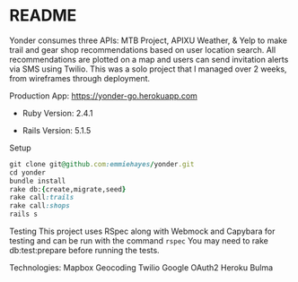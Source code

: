 # README

Yonder consumes three APIs: MTB Project, APIXU Weather, & Yelp to make trail and gear shop recommendations based on user location search.  All recommendations are plotted on a map and users can send invitation alerts via SMS using Twilio.  This was a solo project that I managed over 2 weeks, from wireframes through deployment.

Production App: https://yonder-go.herokuapp.com

- Ruby Version: 2.4.1

- Rails Version: 5.1.5

Setup
 
```ruby
git clone git@github.com:emmiehayes/yonder.git
cd yonder
bundle install
rake db:{create,migrate,seed}
rake call:trails
rake call:shops
rails s
```

Testing
This project uses RSpec along with Webmock and Capybara for testing and can be run with the command `rspec`
You may need to rake db:test:prepare before running the tests.

Technologies:
Mapbox
Geocoding
Twilio
Google OAuth2
Heroku
Bulma
